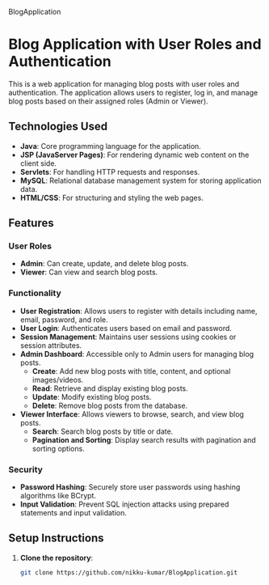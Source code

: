 ﻿BlogApplication
# Blog Application with User Roles and Authentication

This is a web application for managing blog posts with user roles and authentication. The application allows users to register, log in, and manage blog posts based on their assigned roles (Admin or Viewer).

## Technologies Used
- **Java**: Core programming language for the application.
- **JSP (JavaServer Pages)**: For rendering dynamic web content on the client side.
- **Servlets**: For handling HTTP requests and responses.
- **MySQL**: Relational database management system for storing application data.
- **HTML/CSS**: For structuring and styling the web pages.

## Features

### User Roles
- **Admin**: Can create, update, and delete blog posts.
- **Viewer**: Can view and search blog posts.

### Functionality
- **User Registration**: Allows users to register with details including name, email, password, and role.
- **User Login**: Authenticates users based on email and password.
- **Session Management**: Maintains user sessions using cookies or session attributes.
- **Admin Dashboard**: Accessible only to Admin users for managing blog posts.
  - **Create**: Add new blog posts with title, content, and optional images/videos.
  - **Read**: Retrieve and display existing blog posts.
  - **Update**: Modify existing blog posts.
  - **Delete**: Remove blog posts from the database.
- **Viewer Interface**: Allows viewers to browse, search, and view blog posts.
  - **Search**: Search blog posts by title or date.
  - **Pagination and Sorting**: Display search results with pagination and sorting options.

### Security
- **Password Hashing**: Securely store user passwords using hashing algorithms like BCrypt.
- **Input Validation**: Prevent SQL injection attacks using prepared statements and input validation.

## Setup Instructions
1. **Clone the repository**:
   ```sh
   git clone https://github.com/nikku-kumar/BlogApplication.git
